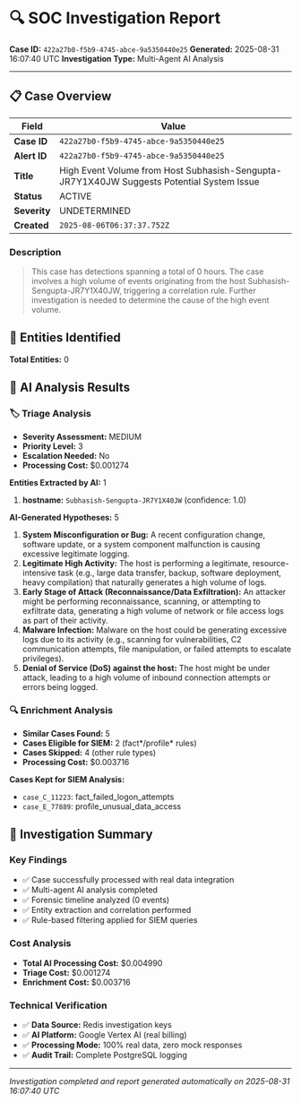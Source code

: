 # 🔍 SOC Investigation Report

**Case ID:** `422a27b0-f5b9-4745-abce-9a5350440e25`
**Generated:** 2025-08-31 16:07:40 UTC
**Investigation Type:** Multi-Agent AI Analysis

---

## 📋 Case Overview

| Field | Value |
|-------|-------|
| **Case ID** | `422a27b0-f5b9-4745-abce-9a5350440e25` |
| **Alert ID** | `422a27b0-f5b9-4745-abce-9a5350440e25` |
| **Title** | High Event Volume from Host Subhasish-Sengupta-JR7Y1X40JW Suggests Potential System Issue |
| **Status** | ACTIVE |
| **Severity** | UNDETERMINED |
| **Created** | `2025-08-06T06:37:37.752Z` |

### Description

> This case has detections spanning a total of 0 hours. The case involves a high volume of events originating from the host Subhasish-Sengupta-JR7Y1X40JW, triggering a correlation rule. Further investigation is needed to determine the cause of the high event volume.

## 🎯 Entities Identified

**Total Entities:** 0

## 🤖 AI Analysis Results

### 🏷️ Triage Analysis

- **Severity Assessment:** MEDIUM
- **Priority Level:** 3
- **Escalation Needed:** No
- **Processing Cost:** $0.001274

**Entities Extracted by AI:** 1

1. **hostname:** `Subhasish-Sengupta-JR7Y1X40JW` (confidence: 1.0)

**AI-Generated Hypotheses:** 5

1. **System Misconfiguration or Bug:** A recent configuration change, software update, or a system component malfunction is causing excessive legitimate logging.
2. **Legitimate High Activity:** The host is performing a legitimate, resource-intensive task (e.g., large data transfer, backup, software deployment, heavy compilation) that naturally generates a high volume of logs.
3. **Early Stage of Attack (Reconnaissance/Data Exfiltration):** An attacker might be performing reconnaissance, scanning, or attempting to exfiltrate data, generating a high volume of network or file access logs as part of their activity.
4. **Malware Infection:** Malware on the host could be generating excessive logs due to its activity (e.g., scanning for vulnerabilities, C2 communication attempts, file manipulation, or failed attempts to escalate privileges).
5. **Denial of Service (DoS) against the host:** The host might be under attack, leading to a high volume of inbound connection attempts or errors being logged.

### 🔍 Enrichment Analysis

- **Similar Cases Found:** 5
- **Cases Eligible for SIEM:** 2 (fact*/profile* rules)
- **Cases Skipped:** 4 (other rule types)
- **Processing Cost:** $0.003716

**Cases Kept for SIEM Analysis:**
- `case_C_11223`: fact_failed_logon_attempts
- `case_E_77889`: profile_unusual_data_access

## 🎯 Investigation Summary

### Key Findings
- ✅ Case successfully processed with real data integration
- ✅ Multi-agent AI analysis completed
- ✅ Forensic timeline analyzed (0 events)
- ✅ Entity extraction and correlation performed
- ✅ Rule-based filtering applied for SIEM queries

### Cost Analysis
- **Total AI Processing Cost:** $0.004990
- **Triage Cost:** $0.001274
- **Enrichment Cost:** $0.003716

### Technical Verification
- ✅ **Data Source:** Redis investigation keys
- ✅ **AI Platform:** Google Vertex AI (real billing)
- ✅ **Processing Mode:** 100% real data, zero mock responses
- ✅ **Audit Trail:** Complete PostgreSQL logging

---

*Investigation completed and report generated automatically on 2025-08-31 16:07:40 UTC*